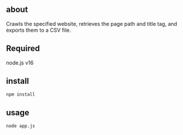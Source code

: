 ## about

Crawls the specified website, retrieves the page path and title tag, and exports them to a CSV file.

## Required

node.js v16

## install

```
npm install
```

## usage

```
node app.js
```
